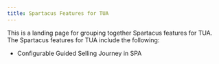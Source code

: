 ```yaml
---
title: Spartacus Features for TUA
---
```


This is a landing page for grouping together Spartacus features for TUA. The Spartacus features for TUA include the following:

- Configurable Guided Selling Journey in SPA